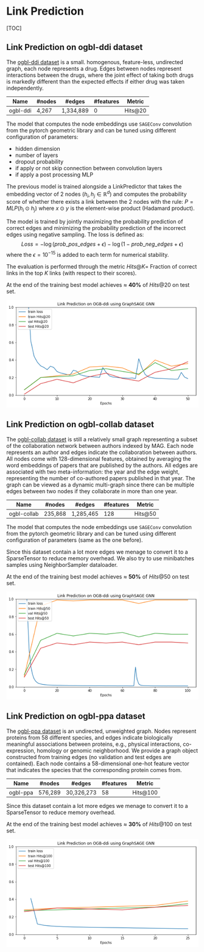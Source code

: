 # Link Prediction

[TOC]

## Link Prediction on ogbl-ddi dataset

The [ogbl-ddi dataset](https://ogb.stanford.edu/docs/linkprop/#ogbl-ddi) is a small. homogenous, feature-less, undirected graph, each node represents a drug. Edges between nodes represent interactions between the drugs, where the joint effect of taking both drugs is markedly different than the expected effects if either drug was taken independently.

| Name     | #nodes | #edges    | #features | **Metric** |
| -------- | ------ | --------- | --------- | ---------- |
| ogbl-ddi | 4,267  | 1,334,889 | 0         | Hits@20    |

The model that computes the node embeddings use `SAGEConv` convolution from the pytorch geometric library and can be tuned using different configuration of parameters:

- hidden dimension
- number of layers
- dropout probability
- if apply or not skip connection between convolution layers
- if apply a post processing MLP

The previous model is trained alongside a LinkPredictor that takes the embedding vector of 2 nodes $(h_i, h_j \in \mathbb{R}^d )$ and computes the probability score of whether there exists a link between the 2 nodes with the rule: $P = MLP(h_i \odot h_j)$ where  $x \odot y$ is the element-wise product (Hadamard product).

The model is trained by jointly maximizing the probability prediction of correct edges and minimizing the probability prediction of the incorrect edges using negative sampling. The loss is defined as:
$$
Loss = -\log(prob\_pos\_edges + ϵ) - \log(1-prob\_neg\_edges + ϵ)
$$
where the $ϵ=10^{-15}$ is added to each term for numerical stability.

The evaluation is performed through the metric $Hits@K =$ Fraction of correct links in the top $K$ links (with respect to their scores).

At the end of the training best model achieves $\approx$ **40%** of $Hits@20$ on test set.

![](imgs/ogbl-ddi.png)

## Link Prediction on ogbl-collab dataset

The [ogbl-collab dataset](https://ogb.stanford.edu/docs/linkprop/#ogbl-collab) is still a relatively small  graph representing a subset of the collaboration network between authors indexed by MAG. Each node represents an author and edges indicate the collaboration between authors. All nodes come with 128-dimensional features, obtained by averaging the word embeddings of papers that are published by the authors. All edges are associated with two meta-information: the year and the edge weight, representing the number of co-authored papers published in that year. The graph can be viewed as a dynamic multi-graph since there can be multiple edges between two nodes if they collaborate in more than one year.

| Name        | #nodes  | #edges    | #features | **Metric** |
| ----------- | ------- | --------- | --------- | ---------- |
| ogbl-collab | 235,868 | 1,285,465 | 128       | Hits@50    |

The model that computes the node embeddings use `SAGEConv` convolution from the pytorch geometric library and can be tuned using different configuration of parameters (same as the one before).

 Since this dataset contain a lot more edges we menage to convert it to a SparseTensor to reduce memory overhead. We also try to use minibatches samples using NeighborSampler dataloader.

At the end of the training best model achieves $\approx$ **50%** of $Hits@50$ on test set.

![](imgs/ogbl-collab.png)

## Link Prediction on ogbl-ppa dataset

The [ogbl-ppa dataset](https://ogb.stanford.edu/docs/linkprop/#ogbl-ppa) is an undirected, unweighted graph. Nodes represent proteins from 58 different species, and edges indicate biologically meaningful associations between proteins, e.g., physical interactions, co-expression, homology or genomic neighborhood. We provide a graph object constructed from training edges (no validation and test edges are contained). Each node contains a 58-dimensional one-hot feature vector that indicates the species that the corresponding protein comes from.

| Name     | #nodes  | #edges     | #features | **Metric** |
| -------- | ------- | ---------- | --------- | ---------- |
| ogbl-ppa | 576,289 | 30,326,273 | 58        | Hits@100   |

 Since this dataset contain a lot more edges we menage to convert it to a SparseTensor to reduce memory overhead.

At the end of the training best model achieves $\approx$ **30%** of $Hits@100$ on test set.

![](imgs/ogbl-ppa.png)
